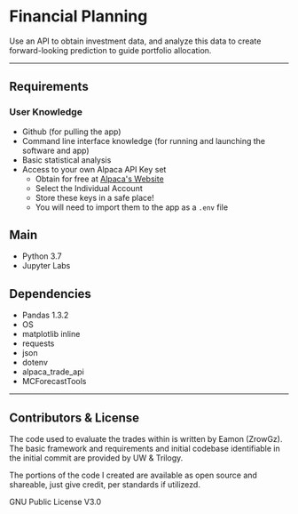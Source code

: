 # Financial Planning
Use an API to obtain investment data, and analyze this data to create forward-looking prediction to guide portfolio allocation.

---

## Requirements

### User Knowledge
- Github (for pulling the app)
- Command line interface knowledge (for running and launching the software and app)
- Basic statistical analysis
- Access to your own Alpaca API Key set 
  - Obtain for free at [Alpaca's Website](https://app.alpaca.markets/brokerage/new-account/overview)
  - Select the Individual Account
  - Store these keys in a safe place! 
  - You will need to import them to the app as a `.env` file

## Main
- Python 3.7
- Jupyter Labs

## Dependencies
- Pandas 1.3.2
- OS
- matplotlib inline
- requests
- json
- dotenv
- alpaca_trade_api
- MCForecastTools

---

## Contributors & License 

The code used to evaluate the trades within is written by Eamon (ZrowGz). The basic framework and requirements and initial codebase identifiable in the initial
commit are provided by UW & Trilogy.

The portions of the code I created are available as open source and shareable, just give credit, per standards if utilizezd.

GNU Public License V3.0